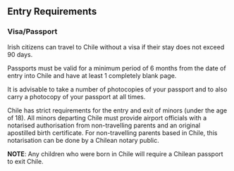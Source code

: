 ## Entry Requirements

### **Visa/Passport**

Irish citizens can travel to Chile without a visa if their stay does not exceed 90 days.

Passports must be valid for a minimum period of 6 months from the date of entry into Chile and have at least 1 completely blank page.

It is advisable to take a number of photocopies of your passport and to also carry a photocopy of your passport at all times.

Chile has strict requirements for the entry and exit of minors (under the age of 18). All minors departing Chile must provide airport officials with a notarised authorisation from non-travelling parents and an original apostilled birth certificate. For non-travelling parents based in Chile, this notarisation can be done by a Chilean notary public.

**NOTE**: Any children who were born in Chile will require a Chilean passport to exit Chile.